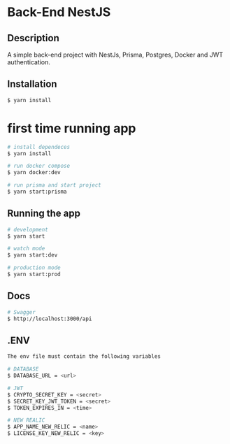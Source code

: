 
# Back-End NestJS

## Description

A simple back-end project with NestJs, Prisma, Postgres, Docker and JWT authentication.

## Installation

```bash
$ yarn install
```
# first time running app
```bash
# install dependeces
$ yarn install

# run docker compose
$ yarn docker:dev

# run prisma and start project
$ yarn start:prisma
```

## Running the app
```bash
# development
$ yarn start

# watch mode
$ yarn start:dev

# production mode
$ yarn start:prod
```

## Docs
```bash
# Swagger
$ http://localhost:3000/api

```

## .ENV
```bash
The env file must contain the following variables

# DATABASE
$ DATABASE_URL = <url>

# JWT
$ CRYPTO_SECRET_KEY = <secret>
$ SECRET_KEY_JWT_TOKEN = <secret>
$ TOKEN_EXPIRES_IN = <time>

# NEW REALIC
$ APP_NAME_NEW_RELIC = <name>
$ LICENSE_KEY_NEW_RELIC = <key>

```

